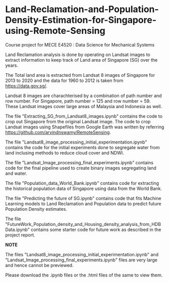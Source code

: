 # Land-Reclamation-and-Population-Density-Estimation-for-Singapore-using-Remote-Sensing
Course project for MECE E4520 : Data Science for Mechanical Systems

Land Reclamation analysis is done by operating on Landsat images to extract information to keep track of Land area of Singapore (SG) over the years.

The Total land area is extracted from Landsat 8 images of Singapore for 2013 to 2020 and the data for 1960 to 2012 is taken from https://data.gov.sg/.

Landsat 8 images are charachterised by a combination of path number and row number.
For Singapore, path number = 125 and row number = 59.
These Landsat images cover large areas of Malaysia and Indonesia as well. 

The file "Extracting_SG_from_Landsat8_images.ipynb" contains the code to crop out Singapore from the original Landsat image.
The code to crop Landsat images using Shapefiles from Google Earth was written by referring https://github.com/arvindnswamy/RemoteSensing.

The file "Landsat8_image_processing_initial_experimentation.ipynb" contains the code for the initial experiments done to segregate water from land inclusing methods to reduce cloud cover and NDWI.

The file "Landsat_Image_processing_final_experiments.ipynb" contains code for the final pipeline used to create binary images segregating land and water.

The file "Population_data_World_Bank.ipynb" contains code for extracting the historical population data of Singapore using data from the World Bank.

The file "Predicting the future of SG.ipynb" contains code that fits Machine Learning models to Land Reclamation and Population data to predict future Population Density estimates.

The file "FutureWork_Population_density_and_Housing_density_analysis_from_HDB Data.ipynb" contains some starter code for future work as described in the project report.

**NOTE**

The files "Landsat8_image_processing_initial_experimentation.ipynb" and "Landsat_Image_processing_final_experiments.ipynb" files are very large and hence cannot be previewed.

Please download the .ipynb files or the .html files of the same to view them.





